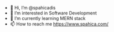 - 👋 Hi, I’m @spahicadis
- 👀 I’m interested in Software Development
- 🌱 I’m currently learning MERN stack
- 📫 How to reach me https://www.spahica.com/
